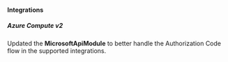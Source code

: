 
#### Integrations

##### Azure Compute v2

Updated the **MicrosoftApiModule** to better handle the Authorization Code flow in the supported integrations.